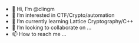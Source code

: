 - 👋 Hi, I’m @clingm
- 👀 I’m interested in CTF/Crypto/automation
- 🌱 I’m currently learning Lattice Cryptography/C++
- 💞️ I’m looking to collaborate on ...
- 📫 How to reach me ...

<!---
clingm/clingm is a ✨ special ✨ repository because its `README.md` (this file) appears on your GitHub profile.
You can click the Preview link to take a look at your changes.
--->
